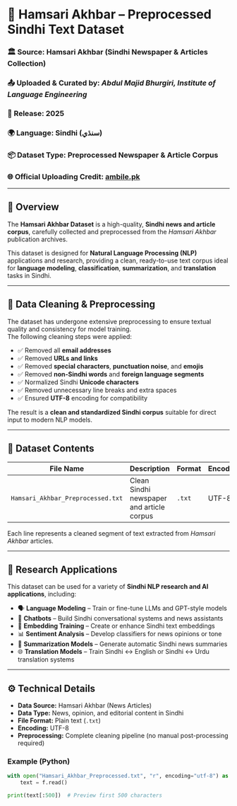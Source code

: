 # 📰 Hamsari Akhbar – Preprocessed Sindhi Text Dataset

### 🏛️ Source: Hamsari Akhbar (Sindhi Newspaper & Articles Collection)  
### 📤 Uploaded & Curated by: *Abdul Majid Bhurgiri, Institute of Language Engineering*  
### 📅 Release: 2025  
### 🌍 Language: Sindhi (سنڌي)  
### 📦 Dataset Type: Preprocessed Newspaper & Article Corpus
### 🌐 Official Uploading Credit: [ambile.pk](https://ambile.pk/) 
---

## 📖 Overview

The **Hamsari Akhbar Dataset** is a high-quality, **Sindhi news and article corpus**, carefully collected and preprocessed from the *Hamsari Akhbar* publication archives.  

This dataset is designed for **Natural Language Processing (NLP)** applications and research, providing a clean, ready-to-use text corpus ideal for **language modeling**, **classification**, **summarization**, and **translation** tasks in Sindhi.

---

## 🧹 Data Cleaning & Preprocessing

The dataset has undergone extensive preprocessing to ensure textual quality and consistency for model training.  
The following cleaning steps were applied:

- ✅ Removed all **email addresses**  
- ✅ Removed **URLs and links**  
- ✅ Removed **special characters**, **punctuation noise**, and **emojis**  
- ✅ Removed **non-Sindhi words** and **foreign language segments**  
- ✅ Normalized Sindhi **Unicode characters**  
- ✅ Removed unnecessary line breaks and extra spaces  
- ✅ Ensured **UTF-8** encoding for compatibility  

The result is a **clean and standardized Sindhi corpus** suitable for direct input to modern NLP models.

---

## 📂 Dataset Contents

| File Name | Description | Format | Encoding |
|------------|-------------|---------|-----------|
| `Hamsari_Akhbar_Preprocessed.txt` | Clean Sindhi newspaper and article corpus | `.txt` | UTF-8 |

Each line represents a cleaned segment of text extracted from *Hamsari Akhbar* articles.

---

## 🧠 Research Applications

This dataset can be used for a variety of **Sindhi NLP research and AI applications**, including:

- 🗣️ **Language Modeling** – Train or fine-tune LLMs and GPT-style models  
- 💬 **Chatbots** – Build Sindhi conversational systems and news assistants  
- 🧩 **Embedding Training** – Create or enhance Sindhi text embeddings  
- 📊 **Sentiment Analysis** – Develop classifiers for news opinions or tone  
- 📰 **Summarization Models** – Generate automatic Sindhi news summaries  
- 🌐 **Translation Models** – Train Sindhi ↔ English or Sindhi ↔ Urdu translation systems  

---

## ⚙️ Technical Details

- **Data Source:** Hamsari Akhbar (News Articles)  
- **Data Type:** News, opinion, and editorial content in Sindhi  
- **File Format:** Plain text (`.txt`)  
- **Encoding:** UTF-8  
- **Preprocessing:** Complete cleaning pipeline (no manual post-processing required)  

### Example (Python)

```python
with open("Hamsari_Akhbar_Preprocessed.txt", "r", encoding="utf-8") as f:
    text = f.read()

print(text[:500])  # Preview first 500 characters
